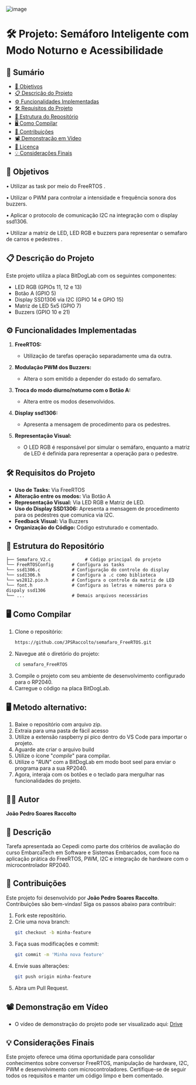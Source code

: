 ![image](https://github.com/user-attachments/assets/f2a5c9b8-6208-4723-8f46-1d74be421827)


# 🛠️ Projeto: Semáforo Inteligente com Modo Noturno e Acessibilidade

## 📑 Sumário
- [🎯 Objetivos](#-objetivos)
- [📋 Descrição do Projeto](#-descrição-do-projeto)
- [⚙️ Funcionalidades Implementadas](#%EF%B8%8F-funcionalidades-implementadas)
- [🛠️ Requisitos do Projeto](#%EF%B8%8F-requisitos-do-projeto)
- [📂 Estrutura do Repositório](#-estrutura-do-reposit%C3%A1rio)
- [🖥️ Como Compilar](#%EF%B8%8F-como-compilar)
- [🤝 Contribuições](#-contribui%C3%A7%C3%B5es)
- [📽️ Demonstração em Vídeo](#%EF%B8%8F-demonstra%C3%A7%C3%A3o-em-v%C3%ADdeo)
- [📜 Licença](#-licen%C3%A7a)
- [💡 Considerações Finais](#-considera%C3%A7%C3%B5es-finais)

## 🎯 Objetivos
• Utilizar as task por meio do FreeRTOS .

• Utilizar o PWM para controlar a intensidade e frequência sonora dos buzzers.

• Aplicar o protocolo de comunicação I2C na integração com o display ssd1306.

• Utilizar a matriz de LED, LED RGB e buzzers para representar o semafaro de carros e pedestres .



## 📋 Descrição do Projeto
Este projeto utiliza a placa BitDogLab com os seguintes componentes:
- LED RGB (GPIOs 11, 12 e 13)
- Botão A (GPIO 5)
- Display SSD1306 via I2C (GPIO 14 e GPIO 15)
- Matriz de LED 5x5 (GPIO 7)
- Buzzers (GPIO 10 e 21)
  
## ⚙️ Funcionalidades Implementadas
1. **FreeRTOS:**
   - Utilização de tarefas operação separadamente uma da outra.
     
2. **Modulação PWM dos Buzzers:**
   - Altera o som emitido a depender do estado do semafaro.
     
3. **Troca do modo diurno/noturno com o Botão A:**
   - Altera entre os modos desenvolvidos.

4. **Display ssd1306:**
   - Apresenta a mensagem de procedimento para os pedestres.

5. **Representação Visual:**     
   - O LED RGB é responsável por simular o semáfaro, enquanto a matriz de LED é definida para representar a operação para o pedestre.
    
## 🛠️ Requisitos do Projeto
- **Uso de Tasks:** Via FreeRTOS
- **Alteração entre os modos:** Via Botão A
- **Representação Visual:** Via LED RGB e Matriz de LED.
- **Uso do Display SSD1306:** Apresenta a mensagem de procedimento para os pedestres que comunica via I2C.
- **Feedback Visual:** Via Buzzers
- **Organização do Código:** Código estruturado e comentado.


## 📂 Estrutura do Repositório
```
├── Semafaro_V2.c             # Código principal do projeto
└── FreeRTOSConfig       # Configura as tasks
└── ssd1306.c            # Configuração do controle do display
└── ssd1306.h            # Configura a .c como biblioteca
└── ws2812.pio.h         # Configura o controle da matriz de LED
└── font.h               # Configura as letras e números para o dispaly ssd1306
└── ...                  # Demais arquivos necessários
```

## 🖥️ Como Compilar
1. Clone o repositório:
   ```bash
   https://github.com/JPSRaccolto/semafaro_FreeRTOS.git
   ```
2. Navegue até o diretório do projeto:
   ```bash
   cd semafaro_FreeRTOS
   ```
3. Compile o projeto com seu ambiente de desenvolvimento configurado para o RP2040.
4. Carregue o código na placa BitDogLab.

## 🖥️ Metodo alternativo:
1. Baixe o repositório com arquivo zip.
2. Extraia para uma pasta de fácil acesso
3. Utilize a extensão raspberry pi pico dentro do VS Code para importar o projeto.
4. Aguarde ate criar o arquivo build
5. Utilize o ícone "_compile_" para compilar.
6. Utilize o "_RUN_" com a BitDogLab em modo boot seel para enviar o programa para a sua RP2040.
7. Agora, interaja com os botões e o teclado para mergulhar nas funcionalidades do projeto.

## 🧑‍💻 Autor
**João Pedro Soares Raccolto**

## 📝 Descrição
Tarefa apresentada ao Cepedi como parte dos critérios de avaliação do curso EmbarcaTech em Software e Sistemas Embarcados, com foco na aplicação prática do FreeRTOS, PWM, I2C e integração de hardware com o microcontrolador RP2040.

## 🤝 Contribuições
Este projeto foi desenvolvido por **João Pedro Soares Raccolto**.
Contribuições são bem-vindas! Siga os passos abaixo para contribuir:

1. Fork este repositório.
2. Crie uma nova branch:
   ```bash
   git checkout -b minha-feature
   ```
3. Faça suas modificações e commit:
   ```bash
   git commit -m 'Minha nova feature'
   ```
4. Envie suas alterações:
   ```bash
   git push origin minha-feature
   ```
5. Abra um Pull Request.

## 📽️ Demonstração em Vídeo
- O vídeo de demonstração do projeto pode ser visualizado aqui: [Drive](https://drive.google.com/file/d/1FO-zDq-YGNTt2TiFHuj_fLmZHElOAtuj/view?usp=sharing)

## 💡 Considerações Finais
Este projeto oferece uma ótima oportunidade para consolidar conhecimentos sobre conversor FreeRTOS, manipulação de hardware,
I2C, PWM e desenvolvimento com microcontroladores. Certifique-se de seguir todos os requisitos e manter um código limpo e bem comentado.
